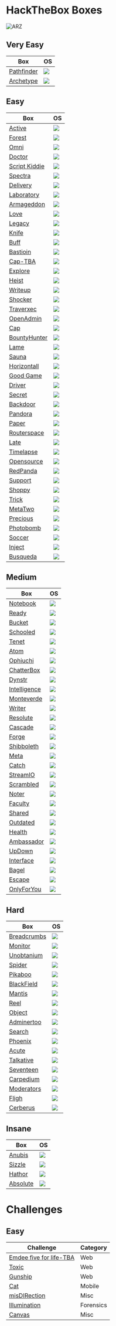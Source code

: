 # HackTheBox Boxes

![ARZ](https://www.hackthebox.eu/badge/image/283411)

## Very Easy
Box                                                                                                              | OS
---                                                                                                              | ---       
[Pathfinder](https://github.com/AbdullahRizwan101/CTF-Writeups/blob/master/HackTheBox/Pathfinder.md)             | <img src="https://i.imgur.com/8SPmSeo.gif"/>
[Archetype](https://github.com/AbdullahRizwan101/CTF-Writeups/blob/master/HackTheBox/Archetype.md)               | <img src="https://i.imgur.com/8SPmSeo.gif"/>

## Easy

Box                                                                                                              | OS
---                                                                                                              | ---       
[Active](https://github.com/AbdullahRizwan101/CTF-Writeups/blob/master/HackTheBox/Active.md)                     | <img src="https://i.imgur.com/8SPmSeo.gif"/>
[Forest](https://github.com/AbdullahRizwan101/CTF-Writeups/blob/master/HackTheBox/Forest.md)                     |  <img src="https://i.imgur.com/8SPmSeo.gif"/>
[Omni](https://github.com/AbdullahRizwan101/CTF-Writeups/blob/master/HackTheBox/Omni.md)                         | <img src="https://i.imgur.com/8SPmSeo.gif"/>
[Doctor](https://github.com/AbdullahRizwan101/CTF-Writeups/blob/master/HackTheBox/Doctor.md)                     | <img src= "https://i.imgur.com/hZoovNY.png"/>
[Script Kiddie](https://github.com/AbdullahRizwan101/CTF-Writeups/blob/master/HackTheBox/Script_Kiddie.md)       | <img src="https://i.imgur.com/hZoovNY.png"/>
[Spectra](https://github.com/AbdullahRizwan101/CTF-Writeups/blob/master/HackTheBox/Spectra.md)                   | <img src="https://i.imgur.com/hZoovNY.png"/>
[Delivery](https://github.com/AbdullahRizwan101/CTF-Writeups/blob/master/HackTheBox/Deilvery.md)                 | <img src="https://i.imgur.com/hZoovNY.png"/> 
[Laboratory](https://github.com/AbdullahRizwan101/CTF-Writeups/blob/master/HackTheBox/Laboratory.md)             | <img src="https://i.imgur.com/hZoovNY.png"/> 
[Armageddon](https://github.com/AbdullahRizwan101/CTF-Writeups/blob/master/HackTheBox/Armageddon.md)             | <img src="https://i.imgur.com/hZoovNY.png"/>
[Love](https://github.com/AbdullahRizwan101/CTF-Writeups/blob/master/HackTheBox/Love.md)                         | <img src="https://i.imgur.com/8SPmSeo.gif"/>
[Legacy](https://github.com/AbdullahRizwan101/CTF-Writeups/blob/master/HackTheBox/Legacy.md)                     | <img src="https://i.imgur.com/8SPmSeo.gif"/>
[Knife](https://github.com/AbdullahRizwan101/CTF-Writeups/blob/master/HackTheBox/Knife.md)                       | <img src="https://i.imgur.com/hZoovNY.png"/>
[Buff](https://github.com/AbdullahRizwan101/CTF-Writeups/blob/master/HackTheBox/Buff.md)                         | <img src="https://i.imgur.com/8SPmSeo.gif"/>
[Bastioin](https://github.com/AbdullahRizwan101/CTF-Writeups/blob/master/HackTheBox/Bastion.md)                  | <img src="https://i.imgur.com/8SPmSeo.gif"/>
[Cap-TBA](https://github.com/AbdullahRizwan101/CTF-Writeups/blob/master/HackTheBox/Cap.md)                           | <img src="https://i.imgur.com/hZoovNY.png"/>
[Explore](https://github.com/AbdullahRizwan101/CTF-Writeups/blob/master/HackTheBox/Explore.md)              | <img src="https://i.imgur.com/eZSccPd.png"/>
[Heist](https://github.com/AbdullahRizwan101/CTF-Writeups/blob/master/HackTheBox/Heist.md)                   | <img src="https://i.imgur.com/8SPmSeo.gif"/>
[Writeup](https://github.com/AbdullahRizwan101/CTF-Writeups/blob/master/HackTheBox/Writeup.md)                 | <img src="https://i.imgur.com/hZoovNY.png"/>
[Shocker](https://github.com/AbdullahRizwan101/CTF-Writeups/blob/master/HackTheBox/Shocker.md)                 | <img src="https://i.imgur.com/hZoovNY.png"/>
[Traverxec](https://github.com/AbdullahRizwan101/CTF-Writeups/blob/master/HackTheBox/Traverxec.md)             | <img src="https://i.imgur.com/hZoovNY.png"/>
[OpenAdmin](https://github.com/AbdullahRizwan101/CTF-Writeups/blob/master/HackTheBox/OpenAdmin.md)             | <img src="https://i.imgur.com/hZoovNY.png"/>
[Cap](https://github.com/AbdullahRizwan101/CTF-Writeups/blob/master/HackTheBox/Cap.md)                         | <img src="https://i.imgur.com/hZoovNY.png"/>
[BountyHunter](https://github.com/AbdullahRizwan101/CTF-Writeups/blob/master/HackTheBox/BountyHunter.md)       | <img src="https://i.imgur.com/hZoovNY.png"/>
[Lame](https://github.com/AbdullahRizwan101/CTF-Writeups/blob/master/HackTheBox/Lame.md)                       | <img src="https://i.imgur.com/hZoovNY.png"/>
[Sauna](https://github.com/AbdullahRizwan101/CTF-Writeups/blob/master/HackTheBox/Sauna.md)                     | <img src="https://i.imgur.com/8SPmSeo.gif"/>
[Horizontall](https://github.com/AbdullahRizwan101/CTF-Writeups/blob/master/HackTheBox/Horizontall.md)         | <img src="https://i.imgur.com/hZoovNY.png"/>
[Good Game](https://github.com/AbdullahRizwan101/CTF-Writeups/blob/master/HackTheBox/GoodGame.md)              | <img src="https://i.imgur.com/hZoovNY.png"/>
[Driver](https://github.com/AbdullahRizwan101/CTF-Writeups/blob/master/HackTheBox/Driver.md)                   | <img src="https://i.imgur.com/8SPmSeo.gif"/>
[Secret](https://github.com/AbdullahRizwan101/CTF-Writeups/blob/master/HackTheBox/Secret.md)                   | <img src="https://i.imgur.com/hZoovNY.png"/>
[Backdoor](https://github.com/AbdullahRizwan101/CTF-Writeups/blob/master/HackTheBox/Backdoor.md)               | <img src="https://i.imgur.com/hZoovNY.png"/>
[Pandora](https://github.com/AbdullahRizwan101/CTF-Writeups/blob/master/HackTheBox/Pandora.md)                 | <img src="https://i.imgur.com/hZoovNY.png"/>
[Paper](https://github.com/AbdullahRizwan101/CTF-Writeups/blob/master/HackTheBox/Paper.md)                     | <img src="https://i.imgur.com/hZoovNY.png"/>
[Routerspace](https://github.com/AbdullahRizwan101/CTF-Writeups/blob/master/HackTheBox/Routerspace.md)         | <img src="https://i.imgur.com/hZoovNY.png"/>
[Late](https://github.com/AbdullahRizwan101/CTF-Writeups/blob/master/HackTheBox/Late.md)                       | <img src="https://i.imgur.com/hZoovNY.png"/>
[Timelapse](https://github.com/AbdullahRizwan101/CTF-Writeups/blob/master/HackTheBox/Timelapse.md)             | <img src="https://i.imgur.com/8SPmSeo.gif"/>
[Opensource](https://github.com/AbdullahRizwan101/CTF-Writeups/blob/master/HackTheBox/Opensource.md)           | <img src="https://i.imgur.com/hZoovNY.png"/>
[RedPanda](https://github.com/AbdullahRizwan101/CTF-Writeups/blob/master/HackTheBox/RedPanda.md)               | <img src="https://i.imgur.com/hZoovNY.png"/>
[Support](https://github.com/AbdullahRizwan101/CTF-Writeups/blob/master/HackTheBox/Support.md)                  | <img src="https://i.imgur.com/8SPmSeo.gif"/>
[Shoppy](https://github.com/AbdullahRizwan101/CTF-Writeups/blob/master/HackTheBox/Shoppy.md)                   |<img src="https://i.imgur.com/hZoovNY.png"/>
[Trick](https://github.com/AbdullahRizwan101/CTF-Writeups/blob/master/HackTheBox/Trick.md)                     |<img src="https://i.imgur.com/hZoovNY.png"/>
[MetaTwo](https://github.com/AbdullahRizwan101/CTF-Writeups/blob/master/HackTheBox/MetaTwo.md)                 |<img src="https://i.imgur.com/hZoovNY.png"/>
[Precious](https://github.com/AbdullahRizwan101/CTF-Writeups/blob/master/HackTheBox/Precious.md)               |<img src="https://i.imgur.com/hZoovNY.png"/>
[Photobomb](https://github.com/AbdullahRizwan101/CTF-Writeups/blob/master/HackTheBox/Photobomb.md)             |<img src="https://i.imgur.com/hZoovNY.png"/>
[Soccer](https://github.com/AbdullahRizwan101/CTF-Writeups/blob/master/HackTheBox/Soccer.md)                   |<img src="https://i.imgur.com/hZoovNY.png"/>
[Inject](https://github.com/AbdullahRizwan101/CTF-Writeups/blob/master/HackTheBox/Inject.md)                   |<img src="https://i.imgur.com/hZoovNY.png"/> 
[Busqueda](https://github.com/AbdullahRizwan101/CTF-Writeups/blob/master/HackTheBox/Busqueda.md)               | <img src="https://i.imgur.com/hZoovNY.png"/> 
## Medium

Box                                                                                                              | OS
---                                                                                                              | ---
[Notebook](https://github.com/AbdullahRizwan101/CTF-Writeups/blob/master/HackTheBox/Notebook.md)                 | <img src="https://i.imgur.com/hZoovNY.png"/>
[Ready](https://github.com/AbdullahRizwan101/CTF-Writeups/blob/master/HackTheBox/Ready.md)                       | <img src="https://i.imgur.com/hZoovNY.png"/>
[Bucket](https://github.com/AbdullahRizwan101/CTF-Writeups/blob/master/HackTheBox/Bucket.md)                     | <img src="https://i.imgur.com/hZoovNY.png"/>
[Schooled](https://github.com/AbdullahRizwan101/CTF-Writeups/blob/master/HackTheBox/Schooled.md)                 | <img src="https://i.imgur.com/hZoovNY.png"/>
[Tenet](https://github.com/AbdullahRizwan101/CTF-Writeups/blob/master/HackTheBox/Tenet.md)                       | <img src="https://i.imgur.com/hZoovNY.png"/>
[Atom](https://github.com/AbdullahRizwan101/CTF-Writeups/blob/master/HackTheBox/Atom.md)                         | <img src="https://i.imgur.com/8SPmSeo.gif"/>
[Ophiuchi](https://github.com/AbdullahRizwan101/CTF-Writeups/blob/master/HackTheBox/Ophiuchi.md)                 | <img src="https://i.imgur.com/hZoovNY.png"/>
[ChatterBox](https://github.com/AbdullahRizwan101/CTF-Writeups/blob/master/HackTheBox/Chatterbox.md)             | <img src="https://i.imgur.com/8SPmSeo.gif"/>
[Dynstr](https://github.com/AbdullahRizwan101/CTF-Writeups/blob/master/HackTheBox/Dynstr.md)                     | <img src="https://i.imgur.com/hZoovNY.png"/>
[Intelligence](https://github.com/AbdullahRizwan101/CTF-Writeups/blob/master/HackTheBox/Intelligence.md)         | <img src="https://i.imgur.com/8SPmSeo.gif"/>
[Monteverde](https://github.com/AbdullahRizwan101/CTF-Writeups/blob/master/HackTheBox/Monteverde.md)             | <img src="https://i.imgur.com/8SPmSeo.gif"/>
[Writer](https://github.com/AbdullahRizwan101/CTF-Writeups/blob/master/HackTheBox/Writer.md)                     | <img src="https://i.imgur.com/hZoovNY.png"/>
[Resolute](https://github.com/AbdullahRizwan101/CTF-Writeups/blob/master/HackTheBox/Resolute.md)                 | <img src="https://i.imgur.com/8SPmSeo.gif"/>
[Cascade](https://github.com/AbdullahRizwan101/CTF-Writeups/blob/master/HackTheBox/Cascade.md)                   | <img src="https://i.imgur.com/8SPmSeo.gif"/>
[Forge](https://github.com/AbdullahRizwan101/CTF-Writeups/blob/master/HackTheBox/Forge.md)                       | <img src="https://i.imgur.com/hZoovNY.png"/>
[Shibboleth](https://github.com/AbdullahRizwan101/CTF-Writeups/blob/master/HackTheBox/Shibboleth.md)             | <img src="https://i.imgur.com/hZoovNY.png"/>
[Meta](https://github.com/AbdullahRizwan101/CTF-Writeups/blob/master/HackTheBox/Meta.md)                         | <img src="https://i.imgur.com/hZoovNY.png"/>
[Catch](https://github.com/AbdullahRizwan101/CTF-Writeups/blob/master/HackTheBox/Catch.md)                       | <img src="https://i.imgur.com/hZoovNY.png"/>
[StreamIO](https://github.com/AbdullahRizwan101/CTF-Writeups/blob/master/HackTheBox/StreamIO.md)                 | <img src="https://i.imgur.com/8SPmSeo.gif"/>
[Scrambled](https://github.com/AbdullahRizwan101/CTF-Writeups/blob/master/HackTheBox/Scrambled.md)               | <img src="https://i.imgur.com/8SPmSeo.gif"/>
[Noter](https://github.com/AbdullahRizwan101/CTF-Writeups/blob/master/HackTheBox/Noter.md)                       | <img src="https://i.imgur.com/hZoovNY.png"/>
[Faculty](https://github.com/AbdullahRizwan101/CTF-Writeups/blob/master/HackTheBox/Faculty.md)                   | <img src="https://i.imgur.com/hZoovNY.png"/>
[Shared](https://github.com/AbdullahRizwan101/CTF-Writeups/blob/master/HackTheBox/Shared.md)                     | <img src="https://i.imgur.com/hZoovNY.png"/>
[Outdated](https://github.com/AbdullahRizwan101/CTF-Writeups/blob/master/HackTheBox/Outdated.md)                | <img src="https://i.imgur.com/8SPmSeo.gif"/>
[Health](https://github.com/AbdullahRizwan101/CTF-Writeups/blob/master/HackTheBox/Health.md)                     |<img src="https://i.imgur.com/hZoovNY.png"/>
[Ambassador](https://github.com/AbdullahRizwan101/CTF-Writeups/blob/master/HackTheBox/Ambassador.md)             |<img src="https://i.imgur.com/hZoovNY.png"/>
[UpDown](https://github.com/AbdullahRizwan101/CTF-Writeups/blob/master/HackTheBox/UpDown.md)                     | <img src="https://i.imgur.com/hZoovNY.png"/>
[Interface](https://github.com/AbdullahRizwan101/CTF-Writeups/blob/master/HackTheBox/Interface.md)               |<img src="https://i.imgur.com/hZoovNY.png"/>
[Bagel](https://github.com/AbdullahRizwan101/CTF-Writeups/blob/master/HackTheBox/Bagel.md)                       |<img src="https://i.imgur.com/hZoovNY.png"/>
[Escape](https://github.com/AbdullahRizwan101/CTF-Writeups/blob/master/HackTheBox/Escape.md)                     |<img src="https://i.imgur.com/8SPmSeo.gif"/>
[OnlyForYou](https://github.com/AbdullahRizwan101/CTF-Writeups/blob/master/HackTheBox/OnlyforYou.md)            |<img src="https://i.imgur.com/hZoovNY.png"/>
## Hard

Box                                                                                                              | OS
---                                                                                                              | ---       
[Breadcrumbs](https://github.com/AbdullahRizwan101/CTF-Writeups/blob/master/HackTheBox/Breadcrumbs.md)           | <img src="https://i.imgur.com/8SPmSeo.gif"/>
[Monitor](https://github.com/AbdullahRizwan101/CTF-Writeups/blob/master/HackTheBox/Monitor.md)               | <img src= "https://i.imgur.com/hZoovNY.png"/>
[Unobtanium](https://github.com/AbdullahRizwan101/CTF-Writeups/blob/master/HackTheBox/Unobtainium.md)            | <img src= "https://i.imgur.com/hZoovNY.png"/>
[Spider](https://github.com/AbdullahRizwan101/CTF-Writeups/blob/master/HackTheBox/Spider.md)                     | <img src= "https://i.imgur.com/hZoovNY.png"/>
[Pikaboo](https://github.com/AbdullahRizwan101/CTF-Writeups/blob/master/HackTheBox/Pikaboo.md)                   | <img src= "https://i.imgur.com/hZoovNY.png"/>
[BlackField](https://github.com/AbdullahRizwan101/CTF-Writeups/blob/master/HackTheBox/BlackField.md)             | <img src="https://i.imgur.com/8SPmSeo.gif"/>
[Mantis](https://github.com/AbdullahRizwan101/CTF-Writeups/blob/master/HackTheBox/Mantis.md)                     | <img src="https://i.imgur.com/8SPmSeo.gif"/>
[Reel](https://github.com/AbdullahRizwan101/CTF-Writeups/blob/master/HackTheBox/Reel.md)                         | <img src="https://i.imgur.com/8SPmSeo.gif"/>
[Object](https://github.com/AbdullahRizwan101/CTF-Writeups/blob/master/HackTheBox/Object.md)                     | <img src="https://i.imgur.com/8SPmSeo.gif"/>
[Adminertoo](https://github.com/AbdullahRizwan101/CTF-Writeups/blob/master/HackTheBox/Adminertoo.md)             | <img src= "https://i.imgur.com/hZoovNY.png"/>
[Search](https://github.com/AbdullahRizwan101/CTF-Writeups/blob/master/HackTheBox/Search.md)                     | <img src="https://i.imgur.com/8SPmSeo.gif"/>
[Phoenix](https://github.com/AbdullahRizwan101/CTF-Writeups/blob/master/HackTheBox/Phoenix.md)                   | <img src= "https://i.imgur.com/hZoovNY.png"/>
[Acute](https://github.com/AbdullahRizwan101/CTF-Writeups/blob/master/HackTheBox/Acute.md)                       | <img src="https://i.imgur.com/8SPmSeo.gif"/>
[Talkative](https://github.com/AbdullahRizwan101/CTF-Writeups/blob/master/HackTheBox/Talkative.md)               | <img src= "https://i.imgur.com/hZoovNY.png"/>
[Seventeen](https://github.com/AbdullahRizwan101/CTF-Writeups/blob/master/HackTheBox/Seventeen.md)               | <img src= "https://i.imgur.com/hZoovNY.png"/>
[Carpedium](https://github.com/AbdullahRizwan101/CTF-Writeups/blob/master/HackTheBox/Carpediem.md)               | <img src= "https://i.imgur.com/hZoovNY.png"/>
[Moderators](https://github.com/AbdullahRizwan101/CTF-Writeups/blob/master/HackTheBox/Moderators.md)             | <img src= "https://i.imgur.com/hZoovNY.png"/>
[Fligh](https://github.com/AbdullahRizwan101/CTF-Writeups/blob/master/HackTheBox/Flight.md)                      | <img src="https://i.imgur.com/8SPmSeo.gif"/>
[Cerberus](https://github.com/AbdullahRizwan101/CTF-Writeups/blob/master/HackTheBox/Cerberus.md)                 |<img src="https://i.imgur.com/8SPmSeo.gif"/>
## Insane

Box                                                                                                              | OS
---                                                                                                              | ---       
[Anubis](https://github.com/AbdullahRizwan101/CTF-Writeups/blob/master/HackTheBox/Anubis.md)                     |<img src="https://i.imgur.com/8SPmSeo.gif"/>
[Sizzle](https://github.com/AbdullahRizwan101/CTF-Writeups/blob/master/HackTheBox/Sizzle.md)                     |<img src="https://i.imgur.com/8SPmSeo.gif"/>
[Hathor](https://github.com/AbdullahRizwan101/CTF-Writeups/blob/master/HackTheBox/Hathor.md)                     |<img src="https://i.imgur.com/8SPmSeo.gif"/>
[Absolute](https://github.com/AbdullahRizwan101/CTF-Writeups/blob/master/HackTheBox/Absolute.md)                 |<img src="https://i.imgur.com/8SPmSeo.gif"/>
# Challenges

## Easy

Challenge                                                                                                        |Category
---                                                                                                              | ---       
[Emdee five for life-TBA](https://github.com/AbdullahRizwan101/CTF-Writeups/blob/master/HackTheBox/MD5-4-life.md)    | Web
[Toxic](https://github.com/AbdullahRizwan101/CTF-Writeups/blob/master/HackTheBox/Toxic.md)                           | Web
[Gunship](https://github.com/AbdullahRizwan101/CTF-Writeups/blob/master/HackTheBox/Gunship.md)                       | Web
[Cat](https://github.com/AbdullahRizwan101/CTF-Writeups/blob/master/HackTheBox/Cat.md)                               | Mobile                 
[misDIRection](https://github.com/AbdullahRizwan101/CTF-Writeups/blob/master/HackTheBox/misDIRection.md)             | Misc
[Illumination](https://github.com/AbdullahRizwan101/CTF-Writeups/blob/master/HackTheBox/Illumination.md)             | Forensics
[Canvas](https://github.com/AbdullahRizwan101/CTF-Writeups/blob/master/HackTheBox/Canvas.md)                         | Misc
